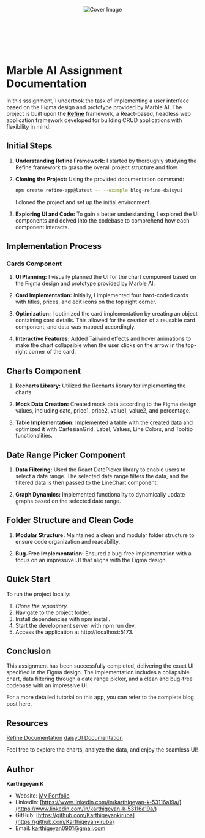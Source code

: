 <div align="center" style="margin: 30px;">

![Cover Image](https://refine.ams3.cdn.digitaloceanspaces.com/blog/2023-09-06-daisy-ui-panel/daisyui.jpg "Cover Image")

<br />
<br />

</div>

<br />

# Marble AI Assignment Documentation

In this sssignment, I undertook the task of implementing a user interface based on the Figma design and prototype provided by Marble AI. The project is built upon the [**Refine**](https://refine.dev) framework, a React-based, headless web application framework developed for building CRUD applications with flexibility in mind.

## Initial Steps

1. **Understanding Refine Framework:**
   I started by thoroughly studying the Refine framework to grasp the overall project structure and flow.

2. **Cloning the Project:**
   Using the provided documentation command:

   ```bash
   npm create refine-app@latest -- --example blog-refine-daisyui
   ```

   I cloned the project and set up the initial environment.

3. **Exploring UI and Code:**
   To gain a better understanding, I explored the UI components and delved into the codebase to comprehend how each component interacts.

## Implementation Process

### Cards Component

1. **UI Planning:**
   I visually planned the UI for the chart component based on the Figma design and prototype provided by Marble AI.

2. **Card Implementation:**
   Initially, I implemented four hard-coded cards with titles, prices, and edit icons on the top right corner.

3. **Optimization:**
   I optimized the card implementation by creating an object containing card details. This allowed for the creation of a reusable card component, and data was mapped accordingly.

4. **Interactive Features:**
   Added Tailwind effects and hover animations to make the chart collapsible when the user clicks on the arrow in the top-right corner of the card.

## Charts Component

1. **Recharts Library:**
   Utilized the Recharts library for implementing the charts.

2. **Mock Data Creation:**
   Created mock data according to the Figma design values, including date, price1, price2, value1, value2, and percentage.

3. **Table Implementation:**
   Implemented a table with the created data and optimized it with CartesianGrid, Label, Values, Line Colors, and Tooltip functionalities.

## Date Range Picker Component

1. **Data Filtering:**
   Used the React DatePicker library to enable users to select a date range. The selected date range filters the data, and the filtered data is then passed to the LineChart component.

2. **Graph Dynamics:**
   Implemented functionality to dynamically update graphs based on the selected date range.

## Folder Structure and Clean Code

1. **Modular Structure:**
   Maintained a clean and modular folder structure to ensure code organization and readability.

2. **Bug-Free Implementation:**
   Ensured a bug-free implementation with a focus on an impressive UI that aligns with the Figma design.

## Quick Start

To run the project locally:

1. _Clone the repository._
2. Navigate to the project folder.
3. Install dependencies with npm install.
4. Start the development server with npm run dev.
5. Access the application at http://localhost:5173.

## Conclusion

This assignment has been successfully completed, delivering the exact UI specified in the Figma design. The implementation includes a collapsible chart, data filtering through a date range picker, and a clean and bug-free codebase with an impressive UI.

For a more detailed tutorial on this app, you can refer to the complete blog post here.

## Resources

[Refine Documentation](https://refine.dev/docs/tutorial/introduction/index/)
[daisyUI Documentation](https://daisyui.com/docs/install/)

Feel free to explore the charts, analyze the data, and enjoy the seamless UI!

## Author

**Karthigeyan K**

- Website: [My Portfolio](https://comfy-vacherin-e10233.netlify.app/)
- LinkedIn: [https://www.linkedin.com/in/karthigeyan-k-53116a19a/](https://www.linkedin.com/in/karthigeyan-k-53116a19a/)
- GitHub: [https://github.com/Karthigeyankiruba](https://github.com/Karthigeyankiruba)
- Email: karthigeyan0901@gmail.com
